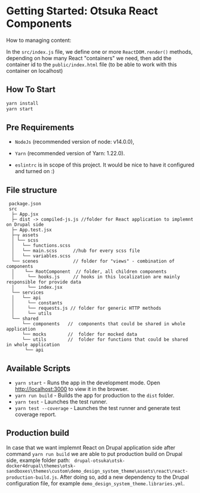 # Getting Started: Otsuka React Components

How to managing content:

In the `src/index.js` file, we define one or more `ReactDOM.render()` methods, depending on how many React "containers" we need, then add the container id to the `public/index.html` file (to be able to work with this container on localhost)


## How To Start

```bash
yarn install
yarn start
```

## Pre Requirements

- `NodeJs` (recommended version of node: v14.0.0),
- `Yarn` (recommended version of Yarn: 1.22.0).

- `eslintrc` is in scope of this project. It would be nice to have it configured and turned on :)

## File structure
```
 package.json
 src
  ├─ App.jsx
  ├─ dist -> compiled-js.js //folder for React application to implemnt on Drupal side
  ├─ App.test.jsx
  ├─┬ assets
  │ └── scss
  │   └── functions.scss
  │   └── main.scss      //hub for every scss file
  │   └── variables.scss
  └── scenes             // folder for "views" - combination of components
  │    └── RootComponent  // folder, all children components
  │     └── hooks.js     // hooks in this localization are mainly responsible for provide data
  │     └── index.jsx
  └── services
  │   └── api
  │     └── constants
  │     └── requests.js // folder for generic HTTP methods
  │     └── utils
  └── shared
      └── components   //  components that could be shared in whole application
      └── mocks        //  folder for mocked data
      └── utils        //  folder for functions that could be shared in whole application
	   └── api
```

## Available Scripts

- `yarn start` - Runs the app in the development mode. Open [http://localhost:3000](http://localhost:3000) to view it in the browser.
- `yarn run build` - Builds the app for production to the `dist` folder.
- `yarn test` - Launches the test runner.
- `yarn test --coverage` - Launches the test runner and generate test coverage report.

## Production build

 In case that we want implemnt React on Drupal application side after command `yarn run build` we are able to put production build on Drupal side, example folder path: ` drupal-otsuka\otsk-docker4drupal\themes\otsk-sandboxes\themes\custom\demo_design_system_theme\assets\react\react-production-build.js`.
After doing so, add a new dependency to the Drupal configuration file, for example `demo_design_system_theme.libraries.yml`.
